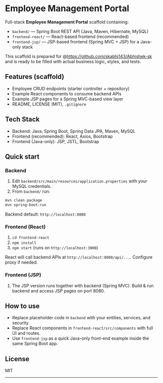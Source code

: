 # Employee Management Portal

Full-stack **Employee Management Portal** scaffold containing:
- `backend/` — Spring Boot REST API (Java, Maven, Hibernate, MySQL)
- `frontend-react/` — React-based frontend (recommended)
- `frontend-jsp/` — JSP-based frontend (Spring MVC + JSP) for a Java-only stack

This scaffold is prepared for @https://github.com/skabhi143/Abhishek-sk and is ready to be filled with actual business logic, styles, and tests.

## Features (scaffold)
- Employee CRUD endpoints (starter controller + repository)
- Example React components to consume backend APIs
- Example JSP pages for a Spring MVC-based view layer
- README, LICENSE (MIT), `.gitignore`

## Tech Stack
- Backend: Java, Spring Boot, Spring Data JPA, Maven, MySQL
- Frontend (recommended): React, Axios, Bootstrap
- Frontend (Java-only): JSP, JSTL, Bootstrap

## Quick start

### Backend
1. Edit `backend/src/main/resources/application.properties` with your MySQL credentials.
2. From `backend/` run:
```bash
mvn clean package
mvn spring-boot:run
```
Backend default: `http://localhost:8080`

### Frontend (React)
1. `cd frontend-react`
2. `npm install`
3. `npm start` (runs on `http://localhost:3000`)

React will call backend APIs at `http://localhost:8080/api/...`. Configure proxy if needed.

### Frontend (JSP)
1. The JSP version runs together with backend (Spring MVC). Build & run backend and access JSP pages on port 8080.

## How to use
- Replace placeholder code in `backend` with your entities, services, and security.
- Replace React components in `frontend-react/src/components` with full UI and routes.
- Use `frontend-jsp` as a quick Java-only front-end example inside the same Spring Boot app.

## License
MIT

---